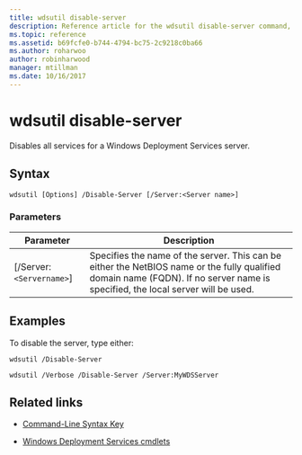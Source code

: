```yaml
---
title: wdsutil disable-server
description: Reference article for the wdsutil disable-server command, which disables all services for a Windows Deployment Services server.
ms.topic: reference
ms.assetid: b69fcfe0-b744-4794-bc75-2c9218c0ba66
ms.author: roharwoo
author: robinharwood
manager: mtillman
ms.date: 10/16/2017
---
```


# wdsutil disable-server

Disables all services for a Windows Deployment Services server.

## Syntax

```
wdsutil [Options] /Disable-Server [/Server:<Server name>]
```

### Parameters

| Parameter | Description |
|--|--|
| [/Server:`<Servername>`] | Specifies the name of the server. This can be either the NetBIOS name or the fully qualified domain name (FQDN). If no server name is specified, the local server will be used. |

## Examples

To disable the server, type either:

```
wdsutil /Disable-Server
```

```
wdsutil /Verbose /Disable-Server /Server:MyWDSServer
```

## Related links

- [Command-Line Syntax Key](command-line-syntax-key.md)

- [Windows Deployment Services cmdlets](/powershell/module/wds)
